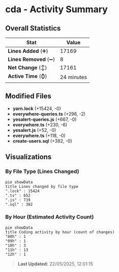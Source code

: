 # cda - Activity Summary 

## Overall Statistics

| Stat                   | Value                                                             |
| ---------------------- | ----------------------------------------------------------------- |
| **Lines Added** (➕)   | 17169                                          |
| **Lines Removed** (➖) | 8                                        |
| **Net Change** (↕)    | 17161                |
| **Active Time** (⌚)   | 24 minutes |


## Modified Files
- **yarn.lock** (+15424, -0)
- **everywhere-queries.ts** (+296, -2)
- **yesalert-queries.js** (+667, -0)
- **everywhere.ts** (+230, -6)
- **yesalert.js** (+52, -0)
- **everywhere.ts** (+118, -0)
- **create-users.sql** (+382, -0)

## Visualizations

### By File Type (Lines Changed)

```mermaid
pie showData
title Lines changed by file type
".lock" : 15424
".ts" : 652
".js" : 719
".sql" : 382
```

### By Hour (Estimated Activity Count)

```mermaid
pie showData
title Coding activity by hour (count of changes)
"00h" : 1
"09h" : 1
"10h" : 3
"11h" : 13
"12h" : 1
```


> **Last Updated:** 22/05/2025, 12:01:15